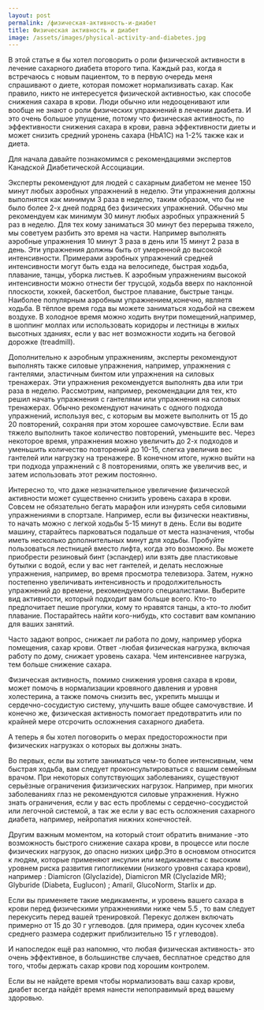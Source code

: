 ```yaml
---
layout: post
permalink: /физическая-активность-и-диабет
title: Физическая активность и диабет
image: /assets/images/physical-activity-and-diabetes.jpg
---
```


В этой статье я бы хотел поговорить о роли физической активности в лечение сахарного диабета второго типа. Каждый раз,
когда я встречаюсь с новым пациентом, то в первую очередь меня спрашивают о диете, которая поможет нормализивать сахар.
Как правило, никто не интересуется физической активностью, как способе снижения сахара в крови. Люди обычно или
недооценивают или вообще не знают о роли физических упражнений в лечении диабета. И это очень большое упущение, потому
что физическая активность, по эффективности снижения сахара в крови, равна эффективности диеты и может снизить средний
уронень сахара (HbA1C) на 1-2% также как и диета.


Для начала давайте познакомимся с рекомендациями экспертов Канадской Диабетической Ассоциации.


Эксперты рекомендуют для людей с сахарным диабетом не менее 150 минут любых аэробных упражнений в неделю. Эти упражнения
должны выполнятся как минимум 3 раза в неделю, таким образом, что бы не было более 2-х дней подряд без физических
упражнений. Обычно мы рекомендуем как минимум 30 минут любых аэробных упражнений 5 раз в неделю. Для тех кому заниматься
30 минут без перерыва тяжело, мы советуем разбить это время на части. Например выполнять аэробные упражнения 10 минут 3
раза в день или 15 минут 2 раза в день. Эти упражнения должны быть от умеренной до высокой интенсивности. Примерами
аэробных упражнений средней интенсивности могут быть езда на велосипеде, быстрая ходьба, плавание, танцы, уборка
листьев. К аэробным упражнениям высокой интенсивности можно отнести бег трусцой, ходьба вверх по наклонной плоскости,
хоккей, баскетбол, быстрое плавание, быстрые танцы. Наиболее популярным аэробным упражнением,конечно, являетя ходьба. В
тёплое время года вы можете заниматься ходьбой на свежем воздухе. В холодное время можно ходить внутри
помещений,например, в шоппинг моллах или использовать коридоры и лестницы в жилых высотных зданиях, если у вас нет
возможности ходить на беговой дорожке (treadmill).


Дополнительно к aэробным упражнениям, эксперты рекомендуют выполнять также силовые упражнения, например, упражнения с
гантелями, эластичным бинтом или упражнения на силовых тренажерах. Эти упражнения рекомендуется выполнять два или три
раза в неделю.
Рассмотрим, например, рекомендации для тех, кто решил начать упражнения с гантелями или упражнения на силовых
тренажерах. Обычно рекомендуют начинать с одного подхода упражнений, используя вес, с которым вы можете выполнить от 15
до 20 повторений, сохраняя при этом хорошее самочувствие. Если вам тяжело выполнить такое количество повторений,
уменьшите вес. Через некоторое время, упражнения можно увеличить до 2-х подходов и уменьшить количество повторений до
10-15, слегка увеличив вес гантелей или нагрузку на тренажере. В конечном итоге, нужно выйти на три подхода упражнений с
8 повторениями, опять же увеличив вес, и затем использовать этот режим постоянно.


Интересно то, что даже незначительное увеличение физической активности может существенно снизить уровень сахара в крови.
Совсем не обязательно бегать марафон или изнурять себя силовыми упражнениями в спортзале. Например, если вы физически
неактивны, то начать можно с легкой ходьбы 5-15 минут в день. Если вы водите машину, старайтесь парковаться подальше от
места назначения, чтобы иметь несколько дополнительных минут для ходьбы. Пробуйте пользоваться лестницей вместо лифта,
когда это возможно. Вы можете приобрести резиновый бинт (эспандер) или взять две пластиковые бутылки с водой, если у вас
нет гантелей, и делать несложные упражнения, например, во время просмотра телевизора. Затем, нужно постепенно
увеличивать интенсивность и продолжительность упражнений до времени, рекомендуемого специалистами. Выберите вид
активности, который подходит вам больше всего. Кто-то предпочитает пешие прогулки, кому то нравятся танцы, а кто-то
любит плавание. Постарайтесь найти кого-нибудь, кто составит вам компанию для ваших занятий.


Часто задают вопрос, снижает ли работа по дому, например уборка помещения, сахар крови. Ответ -любая физическая
нагрузка, включая работу по дому, снижает уровень сахара. Чем интенсивнее нагрузка, тем больше снижение сахара.


Физическая активность, помимо снижения уровня сахара в крови, может помочь в нормализации кровяного давления и уровня
холестерина, а также помочь снизить вес, укрепить мышцы и сердечно-сосудистую систему, улучшить ваше общее самочувствие.
И конечно же, физическая активность помогает предотвратить или по крайней мере отсрочить осложнения сахарного диабета.


А теперь я бы хотел поговорить о мерах предосторожности при физических нагрузках о которых вы должны знать.


Во первых, если вы хотите заниматься чем-то более интенсивным, чем быстрая ходьба, вам следует проконсультироваться с
вашим семейным врачом. При некоторых сопутствующих заболеваниях, существуют серьёзные ограничения физизических нагрузок.
Например, при многих заболеваниях глаз не рекомендуются силовые упражнения. Нужно знать ограничения, если у вас есть
проблемы с сердечно-сосудистой или легочной системой, а так же если у вас есть осложнения сахарного диабета, например,
нейропатия нижних конечностей.


Другим важным моментом, на который стоит обратить внимание -это возможность быстрого снижение сахара крови, в процессе
или после физических нагрузок, до опасно низких цифр.Это в основмом относится к людям, которые применяют инсулин или
медикаменты с высоким уровнем риска развития гипогликемии (низкого уровня сахара крови), например : Diamicron
(Glyclazide), Diamicron MR (Clyclazide MR); Glyburide (Diabeta, Euglucon) ; Amaril, GlucoNorm, Starlix и др.


Если вы применяете такие медикаменты, и уровень вашего сахара в крови перед физическими упражнениями ниже чем 5.5 , то
вам следует перекусить перед вашей тренировкой. Перекус должен включать примерно от 15 до 30 г углеводов. (для примера,
один кусочек хлеба среднего размера содержит приблизительно 15 г углеводов).


И напоследок ещё раз напомню, что любая физическая активность- это очень эффективное, в большинстве случаев, бесплатное
средство для того, чтобы держать сахар крови под хорошим контролем.


Если вы не найдете время чтобы нормализовать ваш сахар крови, диабет всегда найдёт время нанести непоправимый вред
вашему здоровью.